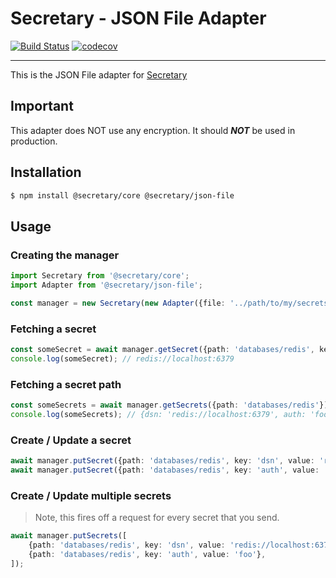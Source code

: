 # Secretary - JSON File Adapter
[![Build Status](https://travis-ci.org/secretarysecrets/node-json-file.svg?branch=master)](https://travis-ci.org/secretarysecrets/node-json-file)
[![codecov](https://codecov.io/gh/secretarysecrets/node-json-file/branch/master/graph/badge.svg)](https://codecov.io/gh/secretarysecrets/node-json-file)

____

This is the JSON File adapter for [Secretary](https://github.com/secretarysecrets/node)

## Important

This adapter does NOT use any encryption. It should ***NOT*** be used in production.

## Installation 

```bash
$ npm install @secretary/core @secretary/json-file
```

## Usage

### Creating the manager
```typescript
import Secretary from '@secretary/core';
import Adapter from '@secretary/json-file';

const manager = new Secretary(new Adapter({file: '../path/to/my/secrets'}));
```

### Fetching a secret

```typescript
const someSecret = await manager.getSecret({path: 'databases/redis', key: 'dsn'});
console.log(someSecret); // redis://localhost:6379
```

### Fetching a secret path

```typescript
const someSecrets = await manager.getSecrets({path: 'databases/redis'});
console.log(someSecrets); // {dsn: 'redis://localhost:6379', auth: 'foo'}
```

### Create / Update a secret

```typescript
await manager.putSecret({path: 'databases/redis', key: 'dsn', value: 'redis://localhost:6379'});
await manager.putSecret({path: 'databases/redis', key: 'auth', value: 'foo'});
```

### Create / Update multiple secrets

> Note, this fires off a request for every secret that you send. 


```typescript
await manager.putSecrets([
    {path: 'databases/redis', key: 'dsn', value: 'redis://localhost:6379'},
    {path: 'databases/redis', key: 'auth', value: 'foo'},
]);
```

